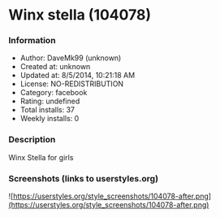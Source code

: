 # Winx stella (104078)

### Information
- Author: DaveMk99 (unknown)
- Created at: unknown
- Updated at: 8/5/2014, 10:21:18 AM
- License: NO-REDISTRIBUTION
- Category: facebook
- Rating: undefined
- Total installs: 37
- Weekly installs: 0


### Description
Winx Stella for girls


### Screenshots (links to userstyles.org)
![https://userstyles.org/style_screenshots/104078-after.png](https://userstyles.org/style_screenshots/104078-after.png)



